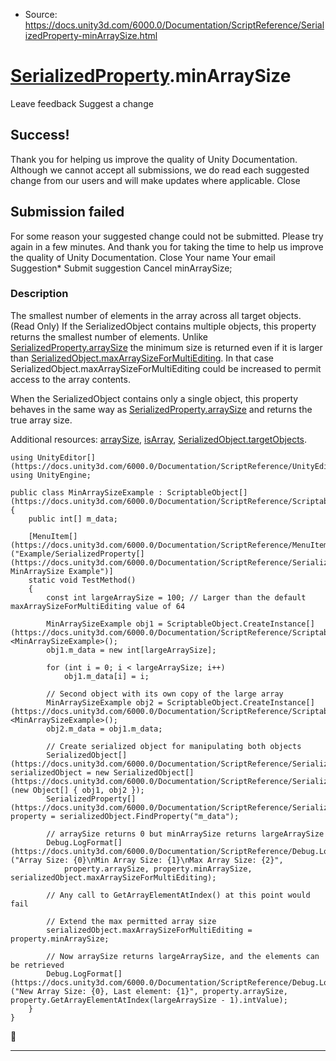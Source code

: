 * Source: https://docs.unity3d.com/6000.0/Documentation/ScriptReference/SerializedProperty-minArraySize.html

#  [SerializedProperty](https://docs.unity3d.com/6000.0/Documentation/ScriptReference/SerializedProperty.html).minArraySize
Leave feedback
Suggest a change
## Success!
Thank you for helping us improve the quality of Unity Documentation. Although we cannot accept all submissions, we do read each suggested change from our users and will make updates where applicable.
Close
## Submission failed
For some reason your suggested change could not be submitted. Please <a>try again</a> in a few minutes. And thank you for taking the time to help us improve the quality of Unity Documentation.
Close
Your name Your email Suggestion* Submit suggestion
Cancel
minArraySize; 
### Description
The smallest number of elements in the array across all target objects. (Read Only)
If the SerializedObject contains multiple objects, this property returns the smallest number of elements. Unlike [SerializedProperty.arraySize](https://docs.unity3d.com/6000.0/Documentation/ScriptReference/SerializedProperty-arraySize.html) the minimum size is returned even if it is larger than [SerializedObject.maxArraySizeForMultiEditing](https://docs.unity3d.com/6000.0/Documentation/ScriptReference/SerializedObject-maxArraySizeForMultiEditing.html). In that case SerializedObject.maxArraySizeForMultiEditing could be increased to permit access to the array contents.  
  
When the SerializedObject contains only a single object, this property behaves in the same way as [SerializedProperty.arraySize](https://docs.unity3d.com/6000.0/Documentation/ScriptReference/SerializedProperty-arraySize.html) and returns the true array size.  
  
Additional resources: [arraySize](https://docs.unity3d.com/6000.0/Documentation/ScriptReference/SerializedProperty-arraySize.html), [isArray](https://docs.unity3d.com/6000.0/Documentation/ScriptReference/SerializedProperty-isArray.html), [SerializedObject.targetObjects](https://docs.unity3d.com/6000.0/Documentation/ScriptReference/SerializedObject-targetObjects.html).
```
using UnityEditor[](https://docs.unity3d.com/6000.0/Documentation/ScriptReference/UnityEditor.html);
using UnityEngine;  
  
public class MinArraySizeExample : ScriptableObject[](https://docs.unity3d.com/6000.0/Documentation/ScriptReference/ScriptableObject.html)
{
    public int[] m_data;  
  
    [MenuItem[](https://docs.unity3d.com/6000.0/Documentation/ScriptReference/MenuItem.html)("Example/SerializedProperty[](https://docs.unity3d.com/6000.0/Documentation/ScriptReference/SerializedProperty.html) MinArraySize Example")]
    static void TestMethod()
    {
        const int largeArraySize = 100; // Larger than the default maxArraySizeForMultiEditing value of 64  
  
        MinArraySizeExample obj1 = ScriptableObject.CreateInstance[](https://docs.unity3d.com/6000.0/Documentation/ScriptReference/ScriptableObject.CreateInstance.html)<MinArraySizeExample>();
        obj1.m_data = new int[largeArraySize];  
  
        for (int i = 0; i < largeArraySize; i++)
            obj1.m_data[i] = i;  
  
        // Second object with its own copy of the large array
        MinArraySizeExample obj2 = ScriptableObject.CreateInstance[](https://docs.unity3d.com/6000.0/Documentation/ScriptReference/ScriptableObject.CreateInstance.html)<MinArraySizeExample>();
        obj2.m_data = obj1.m_data;  
  
        // Create serialized object for manipulating both objects
        SerializedObject[](https://docs.unity3d.com/6000.0/Documentation/ScriptReference/SerializedObject.html) serializedObject = new SerializedObject[](https://docs.unity3d.com/6000.0/Documentation/ScriptReference/SerializedObject.html)(new Object[] { obj1, obj2 });
        SerializedProperty[](https://docs.unity3d.com/6000.0/Documentation/ScriptReference/SerializedProperty.html) property = serializedObject.FindProperty("m_data");  
  
        // arraySize returns 0 but minArraySize returns largeArraySize
        Debug.LogFormat[](https://docs.unity3d.com/6000.0/Documentation/ScriptReference/Debug.LogFormat.html)("Array Size: {0}\nMin Array Size: {1}\nMax Array Size: {2}",
            property.arraySize, property.minArraySize, serializedObject.maxArraySizeForMultiEditing);  
  
        // Any call to GetArrayElementAtIndex() at this point would fail  
  
        // Extend the max permitted array size
        serializedObject.maxArraySizeForMultiEditing = property.minArraySize;  
  
        // Now arraySize returns largeArraySize, and the elements can be retrieved
        Debug.LogFormat[](https://docs.unity3d.com/6000.0/Documentation/ScriptReference/Debug.LogFormat.html)("New Array Size: {0}, Last element: {1}", property.arraySize, property.GetArrayElementAtIndex(largeArraySize - 1).intValue);
    }
}

```

* * *
